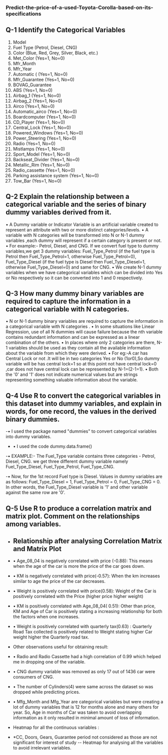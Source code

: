 ### Predict-the-price-of-a-used-Toyota-Corolla-based-on-its-specifications

## Q-1 Identify the Categorical Variables
1. Model
2. Fuel Type (Petrol, Diesel, CNG)
3. Color (Blue, Red, Grey, Silver, Black, etc.)
4. Met_Color (Yes=1, No=0)
5. Mfr_Month
6. Mfr_Year
7. Automatic ( (Yes=1, No=0)
8. Mfr_Guarantee (Yes=1, No=0)
9. BOVAG_Guarantee
10. ABS (Yes=1, No=0)
11. Airbag_1 (Yes=1, No=0)
12. Airbag_2 (Yes=1, No=0)
13. Airco (Yes=1, No=0)
14. Automatic_airco (Yes=1, No=0)
15. Boardcomputer (Yes=1, No=0)
16. CD_Player (Yes=1, No=0)
17. Central_Lock (Yes=1, No=0)
18. Powered_Windows (Yes=1, No=0)
19. Power_Steering (Yes=1, No=0)
20. Radio (Yes=1, No=0)
21. Mistlamps (Yes=1, No=0)
22. Sport_Model (Yes=1, No=0)
23. Backseat_Divider (Yes=1, No=0)
24. Metallic_Rim (Yes=1, No=0)
25. Radio_cassette (Yes=1, No=0)
26. Parking assistance system (Yes=1, No=0)
27. Tow_Bar (Yes=1, No=0)


 ## Q-2 Explain the relationship between a categorical variable and the series of binary dummy variables derived from it.
• A Dummy variable or Indicator Variable is an artificial variable created to represent an attribute with two or more distinct categories/levels.
• A variable with N categories will be transformed into N or N-1 dummy variables ,each dummy will represent if a certain category is present or not.
• For example:- Petrol, Diesel, and CNG. If we convert fuel type to dummy variables,we get 3
dummy variables: Fuel_Type_Petrol (if the fuel type is Petrol then Fuel_Type_Petrol=1, otherwise Fuel_Type_Petrol=0), Fuel_Type_Diesel (if the fuel type is Diesel then Fuel_Type_Diesel=1, otherwise Fuel_Type_Diesel=0) and same for CNG.
• We create N-1 dummy variables when we have categorical variables which can be divided into Yes or No respectively so it can be converted into 1 and 0 respectively.


## Q-3 How many dummy binary variables are required to capture the information in a categorical variable with N categories.
• N or N-1 dummy binary variables are required to capture the information in a categorical variable with N categories .
• In some situations like Linear Regression, use of all N dummies will cause failure because the nth variable contains redundant information and can be expressed as a linear combination of the others.
• In places where only 2 categories are there, N-1 variables should be used as they contain all the available information about the variable from which they were derived.
• For eg:-A car has Central Lock or not .It will be in two categories Yes or No (1or0),So dummy variable will be has central lock=1 so at this point not have central lock=0 ,car does not have central lock can be represented by N-1=(2-1=1).
• Both the '0' and '1' does not indicate numerical values but are strings representing something valuable information about the variable.


## Q-4 Use R to convert the categorical variables in this dataset into dummy variables, and explain in words, for one record, the values in the derived binary dummies.
-• I used the package named "dummies" to convert categorical variables into dummy variables.

- • I used the code dummy.data.frame()

-• EXAMPLE:- The Fuel_Type variable contains three categories - Petrol, Diesel, CNG. we get three different dummy variable namely Fuel_Type_Diesel, Fuel_Type_Petrol, Fuel_Type_CNG.

-• Now, for the 1st record Fuel type is Diesel. Values in dummy variables are as follows: Fuel_Type_Diesel = 1, Fuel_Type_Petrol = 0, Fuel_Type_CNG = 0. In other words, the Fuel_Type_Diesel variable is '1' and other variable against the same row are '0'.


## Q-5 Use R to produce a correlation matrix and matrix plot. Comment on the relationships among variables.
 - ## Relationship after analysing Correlation Matrix and Matrix Plot
 
- • Age_08_04 is negatively correlated with price (-0.88): This means when the age of the car is more the price of the car goes down.
- • KM is negatively correlated with price(-0.57): When the km increases similar to age the price of the car decreases.
- • Weight is positively correlated with price(0.58): Weight of the Car is positively correlated with the Price (higher price higher weight)
- • KM is positively correlated with Age_08_04( 0.51): Other than price, KM and Age of Car is positively stating a increasing relationship for both the factors when one increases.
- • Weight is positively correlated with quarterly tax(0.63) : Quarterly Road Tax collected is positively related to Weight stating higher Car weight higher the Quarterly road tax.
- Other observations useful for obtaining result:
- • Radio and Radio Cassette had a high correlation of 0.99 which helped me in dropping one of the variable.
- • CNG dummy variable was removed as only 17 out of 1436 car were consumers of CNG.
- • The number of Cylinders(4) were same across the dataset so was dropped while predicting prices.
- • Mfg_Month and Mfg_Year are categorical variables but were creating a lot of dummy variables that is 12 for months alone and many others for year. So, Age in months of Car was taken to avoid overlapping information as it only resulted in minimal amount of loss of information.
- Heatmap for all the continuous variables :
- *CC, Doors, Gears, Guarantee period not considered as those are not significant for interest of study
-- Heatmap for analysing all the variables to avoid irrelevant variables.




